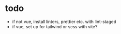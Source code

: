 # todo

* if not vue, install linters, prettier etc. with lint-staged
* if vue, set up for tailwind or scss with vite?
